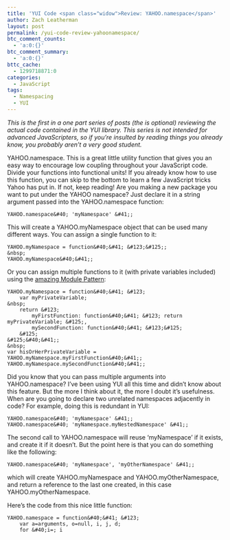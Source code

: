 ```yaml
---
title: 'YUI Code <span class="widow">Review: YAHOO.namespace</span>'
author: Zach Leatherman
layout: post
permalink: /yui-code-review-yahoonamespace/
btc_comment_counts:
  - 'a:0:{}'
btc_comment_summary:
  - 'a:0:{}'
bttc_cache:
  - 1299718871:0
categories:
  - JavaScript
tags:
  - Namespacing
  - YUI
---
```


*This is the first in a one part series of posts (the is optional) reviewing the actual code contained in the YUI library. This series is not intended for advanced JavaScripters, so if you’re insulted by reading things you already know, you probably aren’t a very good student.*

YAHOO.namespace. This is a great little utility function that gives you an easy way to encourage low coupling throughout your JavaScript code. Divide your functions into functional units! If you already know how to use this function, you can skip to the bottom to learn a few JavaScript tricks Yahoo has put in. If not, keep reading! Are you making a new package you want to put under the YAHOO namespace? Just declare it in a string argument passed into the YAHOO.namespace function:

    YAHOO.namespace&#40; 'myNamespace' &#41;;

This will create a YAHOO.myNamespace object that can be used many different ways. You can assign a single function to it:

    YAHOO.myNamespace = function&#40;&#41; &#123;&#125;;
    &nbsp;
    YAHOO.myNamespace&#40;&#41;;

Or you can assign multiple functions to it (with private variables included) using the [amazing Module Pattern][1]:

 [1]: http://yuiblog.com/blog/2007/06/12/module-pattern/

    YAHOO.myNamespace = function&#40;&#41; &#123;
    	var myPrivateVariable;
    &nbsp;
    	return &#123;
    		myFirstFunction: function&#40;&#41; &#123; return myPrivateVariable; &#125;,
    		mySecondFunction: function&#40;&#41; &#123;&#125;
    	&#125;
    &#125;&#40;&#41;;
    &nbsp;
    var hisOrHerPrivateVariable = YAHOO.myNamespace.myFirstFunction&#40;&#41;;
    YAHOO.myNamespace.mySecondFunction&#40;&#41;;

Did you know that you can pass multiple arguments into YAHOO.namespace? I’ve been using YUI all this time and didn’t know about this feature. But the more I think about it, the more I doubt it’s usefulness. When are you going to declare two unrelated namespaces adjacently in code? For example, doing this is redundant in YUI:

    YAHOO.namespace&#40; 'myNamespace' &#41;;
    YAHOO.namespace&#40; 'myNamespace.myNestedNamespace' &#41;;

The second call to YAHOO.namespace will reuse ‘myNamespace’ if it exists, and create it if it doesn’t. But the point here is that you can do something like the following:

    YAHOO.namespace&#40; 'myNamespace', 'myOtherNamespace' &#41;;

which will create YAHOO.myNamespace and YAHOO.myOtherNamespace, and return a reference to the last one created, in this case YAHOO.myOtherNamespace.

Here’s the code from this nice little function:

    YAHOO.namespace = function&#40;&#41; &#123;
        var a=arguments, o=null, i, j, d;
        for &#40;i=; i